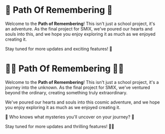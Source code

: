 # 🚀 Path Of Remembering 🚀

Welcome to the **Path of Remembering**! This isn't just a school project, it's an adventure. As the final project for SMIX, we've poured our hearts and souls into this, and we hope you enjoy exploring it as much as we enjoyed creating it. 

Stay tuned for more updates and exciting features! 🎉


# 🚀🌌 Path Of Remembering 🌌🚀

Welcome to the **Path of Remembering**! This isn't just a school project, it's a journey into the unknown. As the final project for SMIX, we've ventured beyond the ordinary, creating something truly extraordinary. 

We've poured our hearts and souls into this cosmic adventure, and we hope you enjoy exploring it as much as we enjoyed creating it. 

🔮 Who knows what mysteries you'll uncover on your journey? 🔮

Stay tuned for more updates and thrilling features! 🎉🎊